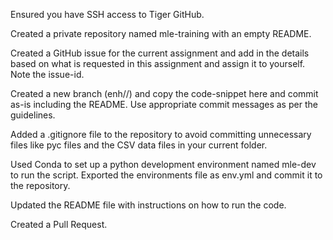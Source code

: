 Ensured you have SSH access to Tiger GitHub.

Created a private repository named mle-training with an empty README.

Created a GitHub issue for the current assignment and add in the details based on what is requested in this assignment and assign it to yourself. Note the issue-id. 

Created a new branch (enh/<issue-id>/<short-msg>) and copy the code-snippet here and commit as-is including the README. Use appropriate commit messages as per the guidelines.

Added a .gitignore file to the repository to avoid committing unnecessary files like pyc files and the CSV data files in your current folder.  

Used Conda to set up a python development environment named mle-dev to run the script. Exported the environments file as env.yml and commit it to the repository.

Updated the README file with instructions on how to run the code.

Created a Pull Request.
